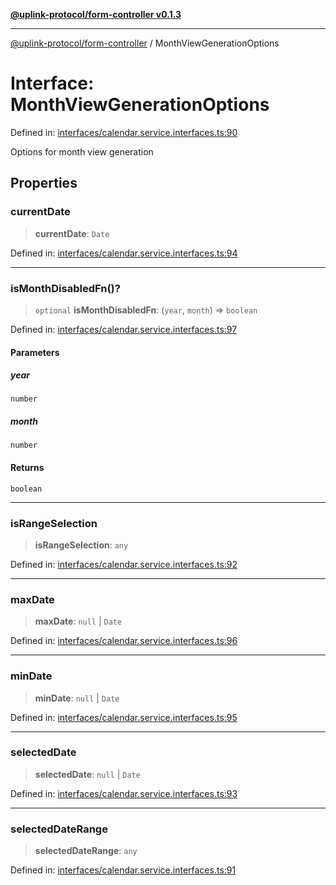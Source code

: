 [**@uplink-protocol/form-controller v0.1.3**](../README.md)

***

[@uplink-protocol/form-controller](../globals.md) / MonthViewGenerationOptions

# Interface: MonthViewGenerationOptions

Defined in: [interfaces/calendar.service.interfaces.ts:90](https://github.com/jmkcoder/uplink-protocol-calendar/blob/b7ce0ea27c5f5fc885d8d11198b3335a1464aa83/src/interfaces/calendar.service.interfaces.ts#L90)

Options for month view generation

## Properties

### currentDate

> **currentDate**: `Date`

Defined in: [interfaces/calendar.service.interfaces.ts:94](https://github.com/jmkcoder/uplink-protocol-calendar/blob/b7ce0ea27c5f5fc885d8d11198b3335a1464aa83/src/interfaces/calendar.service.interfaces.ts#L94)

***

### isMonthDisabledFn()?

> `optional` **isMonthDisabledFn**: (`year`, `month`) => `boolean`

Defined in: [interfaces/calendar.service.interfaces.ts:97](https://github.com/jmkcoder/uplink-protocol-calendar/blob/b7ce0ea27c5f5fc885d8d11198b3335a1464aa83/src/interfaces/calendar.service.interfaces.ts#L97)

#### Parameters

##### year

`number`

##### month

`number`

#### Returns

`boolean`

***

### isRangeSelection

> **isRangeSelection**: `any`

Defined in: [interfaces/calendar.service.interfaces.ts:92](https://github.com/jmkcoder/uplink-protocol-calendar/blob/b7ce0ea27c5f5fc885d8d11198b3335a1464aa83/src/interfaces/calendar.service.interfaces.ts#L92)

***

### maxDate

> **maxDate**: `null` \| `Date`

Defined in: [interfaces/calendar.service.interfaces.ts:96](https://github.com/jmkcoder/uplink-protocol-calendar/blob/b7ce0ea27c5f5fc885d8d11198b3335a1464aa83/src/interfaces/calendar.service.interfaces.ts#L96)

***

### minDate

> **minDate**: `null` \| `Date`

Defined in: [interfaces/calendar.service.interfaces.ts:95](https://github.com/jmkcoder/uplink-protocol-calendar/blob/b7ce0ea27c5f5fc885d8d11198b3335a1464aa83/src/interfaces/calendar.service.interfaces.ts#L95)

***

### selectedDate

> **selectedDate**: `null` \| `Date`

Defined in: [interfaces/calendar.service.interfaces.ts:93](https://github.com/jmkcoder/uplink-protocol-calendar/blob/b7ce0ea27c5f5fc885d8d11198b3335a1464aa83/src/interfaces/calendar.service.interfaces.ts#L93)

***

### selectedDateRange

> **selectedDateRange**: `any`

Defined in: [interfaces/calendar.service.interfaces.ts:91](https://github.com/jmkcoder/uplink-protocol-calendar/blob/b7ce0ea27c5f5fc885d8d11198b3335a1464aa83/src/interfaces/calendar.service.interfaces.ts#L91)
